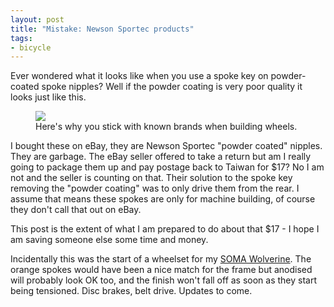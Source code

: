 ```yaml
---
layout: post
title: "Mistake: Newson Sportec products"
tags:
- bicycle
---
```

<meta charset="utf-8"> 
Ever wondered what it looks like when you use a spoke key on powder-coated spoke nipples? Well if the powder coating is very poor quality it looks just like this.  
<figure>
<img src="https://github.com/aeberbach/aeberbach.github.io/blob/master/assets/IMG_1401.png?raw=true">
<figcaption>Here's why you stick with known brands when building wheels.</figcaption>
</figure>
I bought these on eBay, they are Newson Sportec "powder coated" nipples. They are garbage. The eBay seller offered to take a return but am I really going to package them up and pay postage back to Taiwan for $17? No I am not and the seller is counting on that. Their solution to the spoke key removing the "powder coating" was to only drive them from the rear. I assume that means these spokes are only for machine building, of course they don't call that out on eBay.  

This post is the extent of what I am prepared to do about that $17 - I hope I am saving someone else some time and money.  

Incidentally this was the start of a wheelset for my <A HREF="http://www.somafab.com/archives/product/wolverine" target="_blank">SOMA Wolverine</A>. The orange spokes would have been a nice match for the frame but anodised will probably look OK too, and the finish won't fall off as soon as they start being tensioned. Disc brakes, belt drive. Updates to come.